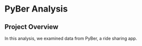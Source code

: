 # PyBer Analysis

## Project Overview
In this analysis, we examined data from PyBer, a ride sharing app. 
